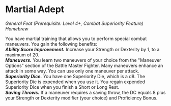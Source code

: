 # Martial Adept
*General Feat (Prerequisite: Level 4+, Combat Superiority Feature)*  
*Homebrew*

You have martial training that allows you to perform special combat maneuvers. You gain the following benefits:  
***Ability Score Improvement.*** Increase your Strength or Dexterity by 1, to a maximum of 20.  
***Maneuvers.*** You learn two maneuvers of your choice from the "Maneuver Options" section of the Battle Master Fighter. Many maneuvers enhance an attack in some way. You can use only one maneuver per attack.  
***Superiority Dice.*** You have one Superiority Die, which is a d8. The Superiority Die is expended when you use it. You regain expended Superiority Dice when you finish a Short or Long Rest.  
***Saving Throws.*** If a maneuver requires a saving throw, the DC equals 8 plus your Strength or Dexterity modifier (your choice) and Proficiency Bonus.